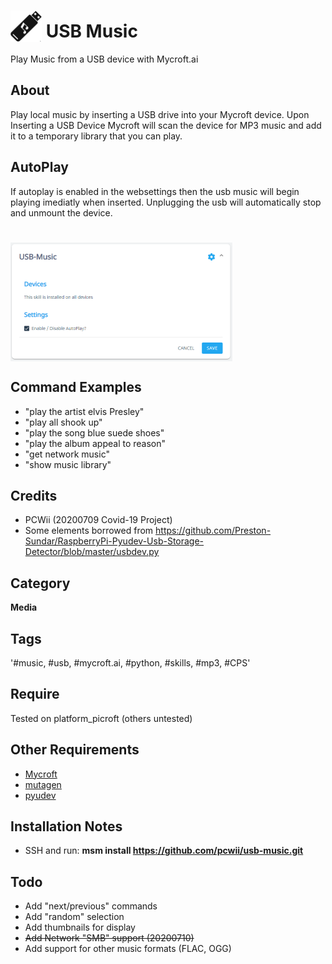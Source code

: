 # <img src='/images/usbmusic.png' card_color='#40DBB0' width='50' height='50' style='vertical-align:bottom'/> USB Music
Play Music from a USB device with Mycroft.ai

## About 
Play local music by inserting a USB drive into your Mycroft device. Upon Inserting a USB Device Mycroft
will scan the device for MP3 music and add it to a temporary library that you can play. 
## AutoPlay
If autoplay is enabled in the websettings then the usb music will begin playing imediatly when inserted.
Unplugging the usb will automatically stop and unmount the device.
# <img src='/images/settings.png' card_color='#40DBB0' width='355' height='190' style='vertical-align:bottom'/>
## Command Examples
* "play the artist elvis Presley"
* "play all shook up"
* "play the song blue suede shoes"
* "play the album appeal to reason"
* "get network music"
* "show music library"


## Credits 
* PCWii (20200709 Covid-19 Project)
* Some elements borrowed from https://github.com/Preston-Sundar/RaspberryPi-Pyudev-Usb-Storage-Detector/blob/master/usbdev.py
## Category
**Media**
## Tags
'#music, #usb, #mycroft.ai, #python, #skills, #mp3, #CPS'
## Require 
Tested on platform_picroft (others untested) 
## Other Requirements
- [Mycroft](https://docs.mycroft.ai/installing.and.running/installation)
- [mutagen](https://mutagen.readthedocs.io/en/latest/)
- [pyudev](https://pyudev.readthedocs.io/en/latest/)
## Installation Notes
- SSH and run: <b>msm install https://github.com/pcwii/usb-music.git</b>
## Todo
- Add "next/previous" commands
- Add "random" selection
- Add thumbnails for display
- ~~Add Network "SMB" support (20200710)~~
- Add support for other music formats (FLAC, OGG)